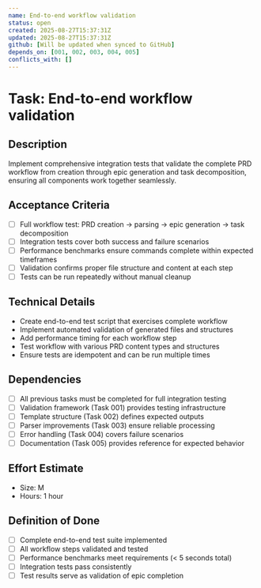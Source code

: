 ```yaml
---
name: End-to-end workflow validation
status: open
created: 2025-08-27T15:37:31Z
updated: 2025-08-27T15:37:31Z
github: [Will be updated when synced to GitHub]
depends_on: [001, 002, 003, 004, 005]
conflicts_with: []
---
```


# Task: End-to-end workflow validation

## Description
Implement comprehensive integration tests that validate the complete PRD workflow from creation through epic generation and task decomposition, ensuring all components work together seamlessly.

## Acceptance Criteria
- [ ] Full workflow test: PRD creation → parsing → epic generation → task decomposition
- [ ] Integration tests cover both success and failure scenarios
- [ ] Performance benchmarks ensure commands complete within expected timeframes
- [ ] Validation confirms proper file structure and content at each step
- [ ] Tests can be run repeatedly without manual cleanup

## Technical Details
- Create end-to-end test script that exercises complete workflow
- Implement automated validation of generated files and structures
- Add performance timing for each workflow step
- Test workflow with various PRD content types and structures
- Ensure tests are idempotent and can be run multiple times

## Dependencies
- [ ] All previous tasks must be completed for full integration testing
- [ ] Validation framework (Task 001) provides testing infrastructure
- [ ] Template structure (Task 002) defines expected outputs
- [ ] Parser improvements (Task 003) ensure reliable processing
- [ ] Error handling (Task 004) covers failure scenarios
- [ ] Documentation (Task 005) provides reference for expected behavior

## Effort Estimate
- Size: M
- Hours: 1 hour

## Definition of Done
- [ ] Complete end-to-end test suite implemented
- [ ] All workflow steps validated and tested
- [ ] Performance benchmarks meet requirements (< 5 seconds total)
- [ ] Integration tests pass consistently
- [ ] Test results serve as validation of epic completion